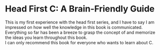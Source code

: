 # Head First C: A Brain-Friendly Guide

This is my first experience with the head first series, and I have to say I am impressed on how well the knowledge 
in this book is communicated.  
Everything so far has been a breeze to grasp the concept of and memorize the ideas you learn 
throughout this book.  
I can only recommend this book for everyone who wants to learn about C.
